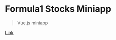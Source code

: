 # Formula1 Stocks Miniapp

> Vue.js miniapp

[Link](http://vuejs-tutorial-deploy.s3-website.eu-central-1.amazonaws.com)
